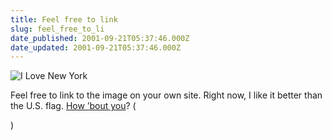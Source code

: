 ```yaml
---
title: Feel free to link
slug: feel_free_to_li
date_published: 2001-09-21T05:37:46.000Z
date_updated: 2001-09-21T05:37:46.000Z
---
```


![I Love New York](/anil/stuff/ilovenysm.gif)

Feel free to link to the image on your own site. Right now, I like it better than the U.S. flag. [How ’bout you](javascript:viewComments(5819591))? (

)

